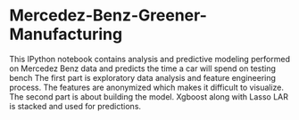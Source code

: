 # Mercedez-Benz-Greener-Manufacturing
This IPython notebook contains  analysis and predictive modeling performed on Mercedez Benz data and predicts the time a car will spend on testing bench
The first part is exploratory data analysis and feature engineering process. The features are anonymized which makes it difficult to visualize.
The second part is about building the model. Xgboost along with Lasso LAR is stacked and used for predictions.
